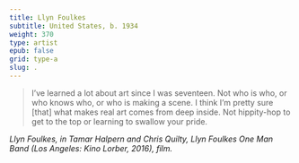 ```yaml
---
title: Llyn Foulkes
subtitle: United States, b. 1934
weight: 370
type: artist
epub: false
grid: type-a
slug: .
---
```


>I’ve learned a lot about art since I was seventeen. Not who is who, or who knows who, or who is making a scene. I think I’m pretty sure \[that\] what makes real art comes from deep inside. Not hippity-hop to get to the top or learning to swallow your pride.

<cite>Llyn Foulkes, in Tamar Halpern and Chris Quilty, *Llyn Foulkes One Man Band* (Los Angeles: Kino Lorber, 2016), film.</cite>
